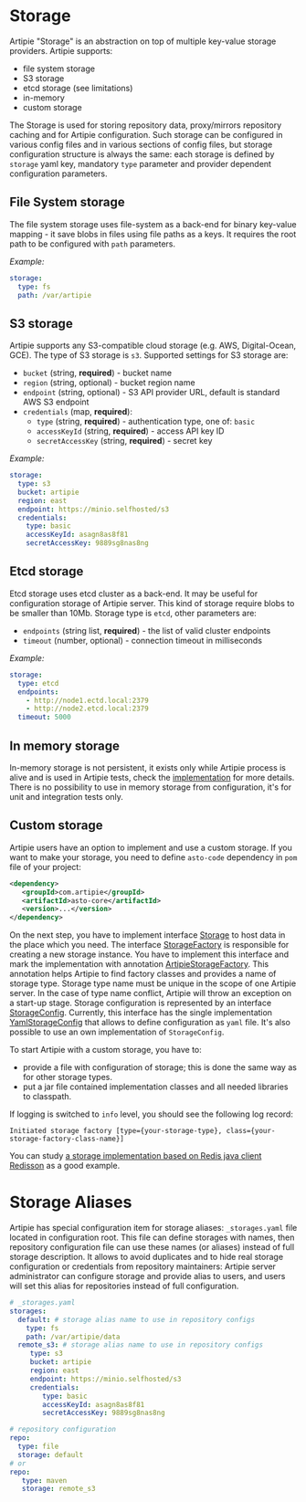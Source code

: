 # Storage

Artipie "Storage" is an abstraction on top of multiple key-value storage providers. Artipie supports:
 - file system storage
 - S3 storage
 - etcd storage (see limitations)
 - in-memory
 - custom storage

The Storage is used for storing repository data, proxy/mirrors repository caching and for Artipie 
configuration. Such storage can be configured in various config files and in various sections of 
config files, but storage configuration structure is always the same: each storage is defined by 
`storage` yaml key, mandatory `type` parameter and provider dependent configuration parameters.

## File System storage

The file system storage uses file-system as a back-end for binary key-value mapping - it save blobs 
in files using file paths as a keys. It requires the root path to be configured with `path` 
parameters.

*Example:*
```yaml
storage:
  type: fs
  path: /var/artipie
```

## S3 storage

Artipie supports any S3-compatible cloud storage (e.g. AWS, Digital-Ocean, GCE). The type of S3 storage is `s3`.
Supported settings for S3 storage are:
 - `bucket` (string, **required**) - bucket name
 - `region` (string, optional) - bucket region name
 - `endpoint` (string, optional) - S3 API provider URL, default is standard AWS S3 endpoint 
 - `credentials` (map, **required**):
   - `type` (string, **required**) - authentication type, one of: `basic`
   - `accessKeyId` (string, **required**) - access API key ID
   - `secretAccessKey` (string, **required**) - secret key

*Example:*
```yaml
storage:
  type: s3
  bucket: artipie
  region: east
  endpoint: https://minio.selfhosted/s3
  credentials:
    type: basic
    accessKeyId: asagn8as8f81
    secretAccessKey: 9889sg8nas8ng
```

## Etcd storage

Etcd storage uses etcd cluster as a back-end. It may be useful for configuration storage of Artipie server.
This kind of storage require blobs to be smaller than 10Mb. Storage type is `etcd`, other parameters are:
 - `endpoints` (string list, **required**) - the list of valid cluster endpoints
 - `timeout` (number, optional) - connection timeout in milliseconds

*Example:*
```yaml
storage:
  type: etcd
  endpoints:
    - http://node1.ectd.local:2379
    - http://node2.etcd.local:2379
  timeout: 5000
```

## In memory storage

In-memory storage is not persistent, it exists only while Artipie process is alive and is used in 
Artipie tests, check the [implementation](https://github.com/artipie/asto/blob/master/asto-core/src/main/java/com/artipie/asto/memory/InMemoryStorage.java) 
for more details. There is no possibility to use in memory storage from configuration, 
it's for unit and integration tests only.

## Custom storage

Artipie users have an option to implement and use a custom storage.
If you want to make your storage, you need to define `asto-code` dependency in `pom` file of your project:
```xml
<dependency>
   <groupId>com.artipie</groupId>
   <artifactId>asto-core</artifactId>
   <version>...</version>
</dependency>
```
On the next step, you have to implement interface 
[Storage](https://github.com/artipie/asto/blob/master/asto-core/src/main/java/com/artipie/asto/Storage.java)
to host data in the place which you need. The interface 
[StorageFactory](https://github.com/artipie/asto/blob/master/asto-core/src/main/java/com/artipie/asto/factory/StorageFactory.java)
is responsible for creating a new storage instance. You have to implement this interface and 
mark the implementation with annotation [ArtipieStorageFactory](https://github.com/artipie/asto/blob/master/asto-core/src/main/java/com/artipie/asto/factory/ArtipieStorageFactory.java). 
This annotation helps Artipie to find factory classes and provides a name of storage type. 
Storage type name must be unique in the scope of one Artipie server. In the case of type name conflict, 
Artipie will throw an exception on a start-up stage. Storage configuration is represented by an 
interface [StorageConfig](https://github.com/artipie/asto/blob/master/asto-core/src/main/java/com/artipie/asto/factory/StorageConfig.java). 
Currently, this interface has the single implementation 
[YamlStorageConfig](https://github.com/artipie/asto/blob/master/asto-core/src/main/java/com/artipie/asto/factory/StorageConfig.java#L96) 
that allows to define configuration as `yaml` file. It's also possible to use an own implementation of `StorageConfig`.

To start Artipie with a custom storage, you have to:
- provide a file with configuration of storage; this is done the same way as for other storage types.
- put a jar file contained implementation classes and all needed libraries to classpath.

If logging is switched to `info` level, you should see the following log record:
```
Initiated storage factory [type={your-storage-type}, class={your-storage-factory-class-name}]
```

You can study [a storage implementation based on Redis java client Redisson](https://github.com/artipie/asto/tree/master/asto-redis/src/main/java/com/artipie/asto/redis)
as a good example.

# Storage Aliases

Artipie has special configuration item for storage aliases: `_storages.yaml` file located in configuration root.
This file can define storages with names, then repository configuration file can use these names (or aliases) 
instead of full storage description. It allows to avoid duplicates and to hide real storage configuration or 
credentials from repository maintainers:
Artipie server administrator can configure storage and provide alias to users, and users will set 
this alias for repositories instead of full configuration.
```yaml
# _storages.yaml
storages:
  default: # storage alias name to use in repository configs
    type: fs
    path: /var/artipie/data
  remote_s3: # storage alias name to use in repository configs
     type: s3
     bucket: artipie
     region: east
     endpoint: https://minio.selfhosted/s3
     credentials:
        type: basic
        accessKeyId: asagn8as8f81
        secretAccessKey: 9889sg8nas8ng
```
```yaml
# repository configuration
repo:
  type: file
  storage: default
# or
repo:
   type: maven
   storage: remote_s3
```
